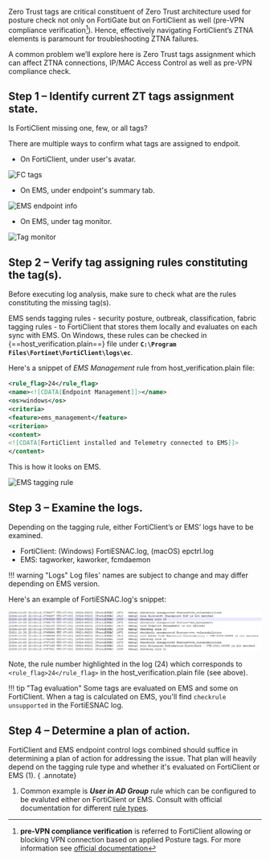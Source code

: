 Zero Trust tags are critical constituent of Zero Trust architecture used for posture check not only on FortiGate but on FortiClient as well (pre-VPN compliance verification[^1]). Hence, effectively navigating FortiClient’s ZTNA elements is paramount for troubleshooting ZTNA failures.

[^1]: **pre-VPN compliance verification** is referred to FortiClient allowing or blocking VPN connection based on applied Posture tags. For more information see [official documentation](https://docs.fortinet.com/document/forticlient/7.4.0/ems-administration-guide/701440/configuring-a-profile-to-allow-or-block-endpoint-from-vpn-tunnel-connection-based-on-the-applied-security-posture-tag)

A common problem we’ll explore here is Zero Trust tags assignment which can affect ZTNA connections, IP/MAC Access Control as well as pre-VPN compliance check.

## Step 1 – Identify current ZT tags assignment state.

Is FortiClient missing one, few, or all tags?

There are multiple ways to confirm what tags are assigned to endpoit.

- On FortiClient, under user's avatar.

<img src="../assets/FC tags.png" alt="FC tags" width="500" height="500">

- On EMS, under endpoint's summary tab.

<img src="../assets/EMS endpoint info.png" alt="EMS endpoint info" width="500" height="500">

- On EMS, under tag monitor.

<img src="../assets/Tag monitor.png" alt="Tag monitor">

## Step 2 – Verify tag assigning rules constituting the tag(s).

Before executing log analysis, make sure to check what are the rules constituting the missing tag(s).

EMS sends tagging rules - security posture, outbreak, classification, fabric tagging rules - to FortiClient that stores them locally and evaluates on each sync with EMS. On Windows, these rules can be checked in {==host_verification.plain==} file under **`C:\Program Files\Fortinet\FortiClient\logs\ec`**.

Here's a snippet of *EMS Management* rule from host_verification.plain file:

``` xml
<rule_flag>24</rule_flag>
<name><![CDATA[Endpoint Management]]></name>
<os>windows</os>
<criteria>
<feature>ems_management</feature>
<criterion>
<content>
<![CDATA[FortiClient installed and Telemetry connected to EMS]]>
</content>
```

This is how it looks on EMS.

![EMS tagging rule](../assets/ems%20tagging%20rules.png)

## Step 3 – Examine the logs.

Depending on the tagging rule, either FortiClient’s or EMS’ logs have to be examined.

- FortiClient: (Windows) FortiESNAC.log, (macOS) epctrl.log
- EMS: tagworker, kaworker, fcmdaemon

!!! warning "Logs"
    Log files' names are subject to change and may differ depending on EMS version.

Here's an example of FortiESNAC.log's snippet:

![FortiESNAC log](assets/fortiesnac%20tag%20evaluation.png)

Note, the rule number highlighted in the log (24) which corresponds to `<rule_flag>24</rule_flag>` in the host_verification.plain file (see above).

!!! tip "Tag evaluation"
    Some tags are evaluated on EMS and some on FortiClient. When a tag is calculated on EMS, you'll find `checkrule unsupported` in the FortiESNAC log.

## Step 4 – Determine a plan of action.

FortiClient and EMS endpoint control logs combined should suffice in determining a plan of action for addressing the issue. That plan will heavily depend on the tagging rule type and whether it's evaluated on FortiClient or EMS (1).
{ .annotate}

1. Common example is ***User in AD Group*** rule which can be configured to be evaluted either on FortiClient or EMS. Consult with official documentation for different [rule types](https://docs.fortinet.com/document/forticlient/7.4.0/ems-administration-guide/342488/security-posture-tagging-rule-types).